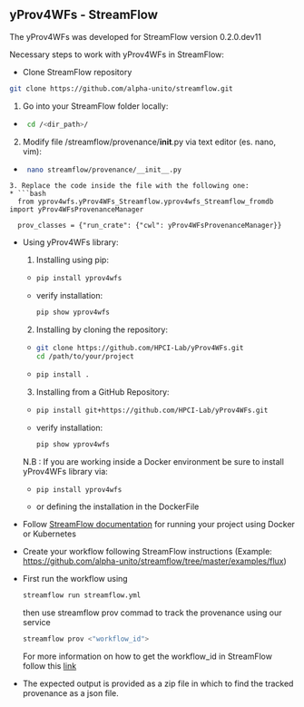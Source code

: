 ## yProv4WFs - StreamFlow
The yProv4WFs was developed for StreamFlow version 0.2.0.dev11

Necessary steps to work with yProv4WFs in StreamFlow:

- Clone StreamFlow repository
```bash
git clone https://github.com/alpha-unito/streamflow.git
```
1. Go into your StreamFlow folder locally:
* ```bash
   cd /<dir_path>/
  ```
2. Modify file /streamflow/provenance/__init__.py via text editor (es. nano, vim):
  * ```bash
     nano streamflow/provenance/__init__.py
   ```
3. Replace the code inside the file with the following one:
  * ```bash
     from yprov4wfs.yProv4WFs_Streamflow.yprov4wfs_Streamflow_fromdb import yProv4WFsProvenanceManager
   
     prov_classes = {"run_crate": {"cwl": yProv4WFsProvenanceManager}}
   ```

    
  
- Using yProv4WFs library:
  1. Installing using pip:
    * ```bash
      pip install yprov4wfs
      ```
    * verify installation: 
      ```bash
      pip show yprov4wfs
      ```
  2. Installing by cloning the repository:
    * ```bash
      git clone https://github.com/HPCI-Lab/yProv4WFs.git
      cd /path/to/your/project
      ```
    * ```bash
      pip install .
      ```
  3. Installing from a GitHub Repository:
    * ```bash
      pip install git+https://github.com/HPCI-Lab/yProv4WFs.git
      ```
    * verify installation: 
      ```bash
      pip show yprov4wfs
      ```
  
  N.B : If you are working inside a Docker environment be sure to install yProv4WFs library via:
    * ```bash
      pip install yprov4wfs
      ```
    * or defining the installation in the DockerFile
<!--
- Add StreamFlow folder into your own project
-->

- Follow [StreamFlow documentation](https://github.com/alpha-unito/streamflow/blob/master/README.md) for running your project using Docker or Kubernetes 

- Create your workflow following StreamFlow instructions
  (Example: https://github.com/alpha-unito/streamflow/tree/master/examples/flux)

- First run the workflow using
  ```bash
  streamflow run streamflow.yml
  ```

  then use streamflow prov commad to track the provenance using our service
  ```bash
  streamflow prov <"workflow_id">
  ```

  For more information on how to get the workflow_id in StreamFlow follow this
  [link](https://github.com/HPCI-Lab/yProv4WFs/blob/main/yprov4wfs/yProv4WFs_Streamflow/HowToGet_StreamFlow_workflowID.md)

- The expected output is provided as a zip file in which to find the tracked provenance as a json file.
